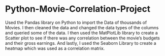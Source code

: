 # Python-Movie-Correlation-Project
Used the Pandas library on Python to import the Data of thousands of Movies. I then cleaned the data and changed the data types of the columns and queried some of the data. I then used the MatPlotLib library to create a Scatter plot to see if there was any correlation between the movie’s budgets and their gross earnings. And lastly, I used the Seaborn Library to create a heatmap which was used as a correlation matrix.
